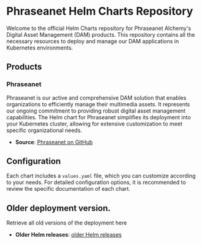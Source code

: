 # Phraseanet Helm Charts Repository

Welcome to the official Helm Charts repository for Phraseanet Alchemy's Digital Asset Management (DAM) products. This repository contains all the necessary resources to deploy and manage our DAM applications in Kubernetes environments.

## Products

### Phraseanet
Phraseanet is our active and comprehensive DAM solution that enables organizations to efficiently manage their multimedia assets. It represents our ongoing commitment to providing robust digital asset management capabilities. The Helm chart for Phraseanet simplifies its deployment into your Kubernetes cluster, allowing for extensive customization to meet specific organizational needs.

- **Source**: [Phraseanet on GitHub](https://github.com/alchemy-fr/Phraseanet)


## Configuration

Each chart includes a `values.yaml` file, which you can customize according to your needs. For detailed configuration options, it is recommended to review the specific documentation of each chart.


## Older deployment version.

Retrieve all old versions of the deployment here

- **Older Helm releases**: [older Helm releases](https://github.com/alchemy-fr/alchemy-helm-charts-repo/releases?q=phraseanet-&expanded=true)